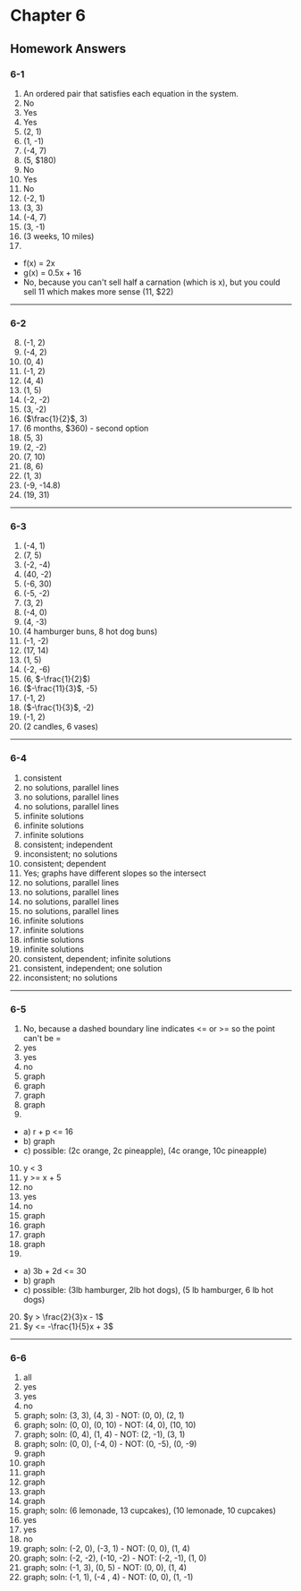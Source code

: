 # Chapter 6

## Homework Answers

### 6-1

1. An ordered pair that satisfies each equation in the system.
2. No
3. Yes
4. Yes
5. (2, 1)
6. (1, -1)
7. (-4, 7)
8. (5, $180)
9. No
10. Yes
11. No
12. (-2, 1)
13. (3, 3)
14. (-4, 7)
15. (3, -1)
16. (3 weeks, 10 miles)
17. 
  - f(x) = 2x
  - g(x) = 0.5x + 16
  - No, because you can't sell half a carnation (which is x), but you could sell 11 which makes more sense (11, $22)

---

### 6-2

8. (-1, 2)
9. (-4, 2)
10. (0, 4)
11. (-1, 2)
12. (4, 4)
13. (1, 5)
14. (-2, -2)
15. (3, -2)
16. ($\frac{1}{2}$, 3)
17. (6 months, $360) - second option
18. (5, 3)
19. (2, -2)
20. (7, 10)
21. (8, 6)
22. (1, 3)
23. (-9, -14.8)
24. (19, 31)

---

### 6-3

1. (-4, 1)
2. (7, 5)
3. (-2, -4)
4. (40, -2)
5. (-6, 30)
6. (-5, -2)
7. (3, 2)
8. (-4, 0)
9. (4, -3)
10. (4 hamburger buns, 8 hot dog buns)
11. (-1, -2)
12. (17, 14)
13. (1, 5)
14. (-2, -6)
15. (6, $-\frac{1}{2}$)
16. ($-\frac{11}{3}$, -5}
17. (-1, 2)
18. ($-\frac{1}{3}$, -2)
19. (-1, 2)
20. (2 candles, 6 vases)
 
---

### 6-4

1. consistent
2. no solutions, parallel lines
3. no solutions, parallel lines
4. no solutions, parallel lines
5. infinite solutions
6. infinite solutions
7. infinite solutions
8. consistent; independent
9. inconsistent; no solutions
10. consistent; dependent
11. Yes; graphs have different slopes so the intersect
12. no solutions, parallel lines
13. no solutions, parallel lines
14. no solutions, parallel lines
15. no solutions, parallel lines
16. infinite solutions
17. infinite solutions
18. infintie solutions
19. infinite solutions
20. consistent, dependent; infinite solutions
21. consistent, independent; one solution
22. inconsistent; no solutions

---

### 6-5

1. No, because a dashed boundary line indicates <= or >= so the point can't be =
2. yes
3. yes
4. no
5. graph
6. graph
7. graph
8. graph
9. 
  - a) r + p <= 16
  - b) graph
  - c) possible: (2c orange, 2c pineapple), (4c orange, 10c pineapple)
10. y < 3
11. y >= x + 5
12. no
13. yes
14. no
15. graph
16. graph
17. graph
18. graph
19. 
  - a) 3b + 2d <= 30
  - b) graph
  - c) possible: (3lb hamburger, 2lb hot dogs), (5 lb hamburger, 6 lb hot dogs)
20. $y > \frac{2}{3}x - 1$
21. $y <= -\frac{1}{5}x + 3$

---

### 6-6

1. all
2. yes
3. yes
4. no
5. graph; soln: (3, 3), (4, 3) - NOT: (0, 0), (2, 1)
6. graph; soln: (0, 0), (0, 10) - NOT: (4, 0), (10, 10)
7. graph; soln: (0, 4), (1, 4) - NOT: (2, -1), (3, 1)
8. graph; soln: (0, 0), (-4, 0) - NOT: (0, -5), (0, -9)
9. graph
10. graph
11. graph
12. graph
13. graph
14. graph
15. graph; soln: (6 lemonade, 13 cupcakes), (10 lemonade, 10 cupcakes)
16. yes
17. yes
18. no
19. graph; soln: (-2, 0), (-3, 1) - NOT: (0, 0), (1, 4)
20. graph; soln: (-2, -2), (-10, -2) - NOT: (-2, -1), (1, 0)
21. graph; soln: (-1, 3), (0, 5) - NOT: (0, 0), (1, 4)
22. graph; soln: (-1, 1), (-4 , 4) - NOT: (0, 0), (1, -1)
